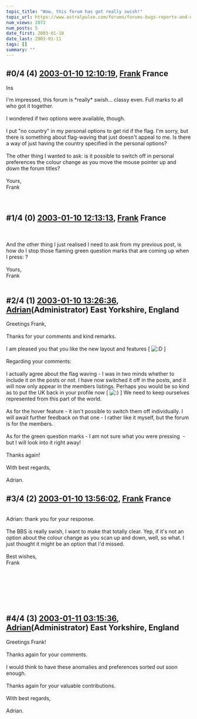 ```yaml
---
topic_title: "Wow, this forum has got really swish!"
topic_url: https://www.astralpulse.com/forums/forums-bugs-reports-and-questions/wow-this-forum-has-got-really-swish%21
num_views: 2072
num_posts: 5
date_first: 2003-01-10
date_last: 2003-01-11
tags: []
summary: ""
---
```


## \#0/4 (4) [2003-01-10 12:10:19](https://www.astralpulse.com/forums/index.php?msg=118813), [Frank](https://www.astralpulse.com/forums/profile/?u=359) France ##
<section>
<img alt="Insert" border="0" height="15" icon:="" speech="" src="images/icon_speech_wow.gif" width="23" wow!=""/>
<br>
<br>
I'm impressed, this forum is *really* swish... classy even. Full marks to all who got it together.
<br>
<br>
I wondered if two options were available, though.
<br>
<br>
I put "no country" in my personal options to get rid if the flag. I'm sorry, but there is something about flag-waving that just doesn't appeal to me. Is there a way of just having the country specified in the personal options?
<br>
<br>
The other thing I wanted to ask: is it possible to switch off in personal preferences the colour change as you move the mouse pointer up and down the forum titles?
<br>
<br>
Yours,
<br>
Frank
<br>
 <br>
</br>
</section>

## \#1/4 (0) [2003-01-10 12:13:13](https://www.astralpulse.com/forums/index.php?msg=19984), [Frank](https://www.astralpulse.com/forums/profile/?u=359) France ##
<section>
<br>
<br>
And the other thing I just realised I need to ask from my previous post, is how do I stop those flaming green question marks that are coming up when I press: ?
<br>
<br>
Yours,
<br>
Frank
<br>
<br>
</section>

## \#2/4 (1) [2003-01-10 13:26:36](https://www.astralpulse.com/forums/index.php?msg=19988), [Adrian](https://www.astralpulse.com/forums/profile/?u=31)(Administrator) East Yorkshire, England ##
<section>
Greetings Frank,
<br>
<br>
Thanks for your comments and kind remarks.
<br>
<br>
I am pleased you that you like the new layout and features [
<img alt=":D" class="smiley" src="https://www.astralpulse.com/forums/Smileys/fugue/cheesy.png" title="Cheesy"/>
]
<br>
<br>
Regarding your comments:
<br>
<br>
I actually agree about the flag waving - I was in two minds whether to include it on the posts or not. I have now switched it off in the posts, and it will now only appear in the members listings. Perhaps you would be so kind as to put the UK back in your profile now [
<img alt=":)" class="smiley" src="https://www.astralpulse.com/forums/Smileys/fugue/smiley.png" title="Smiley"/>
] We need to keep ourselves represented from this part of the world.
<br>
<br>
As for the hover feature - it isn't possible to switch them off individually. I will await further feedback on that one - I rather like it myself, but the forum is for the members.
<br>
<br>
As for the green question marks - I am not sure what you were pressing  - but I will look into it right away!
<br>
<br>
Thanks again!
<br>
<br>
With best regards,
<br>
<br>
Adrian.
<br>
</section>

## \#3/4 (2) [2003-01-10 13:56:02](https://www.astralpulse.com/forums/index.php?msg=19995), [Frank](https://www.astralpulse.com/forums/profile/?u=359) France ##
<section>
<br>
Adrian: thank you for your response.
<br>
<br>
The BBS is really swish, I want to make that totally clear. Yep, if it's not an option about the colour change as you scan up and down, well, so what. I just thought it might be an option that I'd missed.
<br>
<br>
Best wishes,
<br>
Frank
<br>
<br>
<br>
<br>
<br>
<br>
</br>
</section>

## \#4/4 (3) [2003-01-11 03:15:36](https://www.astralpulse.com/forums/index.php?msg=20030), [Adrian](https://www.astralpulse.com/forums/profile/?u=31)(Administrator) East Yorkshire, England ##
<section>
Greetings Frank!
<br>
<br>
Thanks again for your comments.
<br>
<br>
I would think to have these anomalies and preferences sorted out soon enough.
<br>
<br>
Thanks again for your valuable contributions.
<br>
<br>
With best regards,
<br>
<br>
Adrian.
<br>
</section>